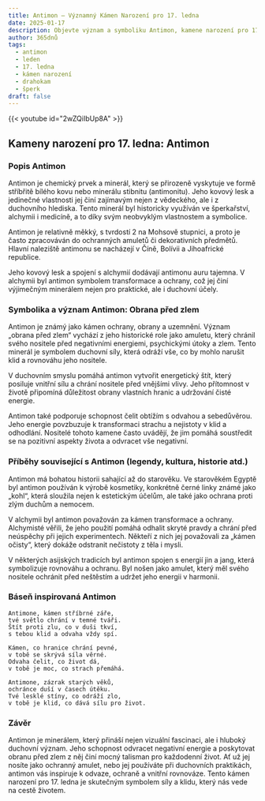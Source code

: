 ```yaml
---
title: Antimon – Významný Kámen Narození pro 17. ledna
date: 2025-01-17
description: Objevte význam a symboliku Antimon, kamene narození pro 17. ledna, který symbolizuje Obrana před zlem. Přečtěte si legendy a inspirující příběhy.
author: 365dnů
tags:
  - antimon
  - leden
  - 17. ledna
  - kámen narození
  - drahokam
  - šperk
draft: false
---
```


{{< youtube id="2wZQiIbUp8A" >}}

## Kameny narození pro 17. ledna: Antimon

### Popis Antimon

Antimon je chemický prvek a minerál, který se přirozeně vyskytuje ve formě stříbřitě bílého kovu nebo minerálu stibnitu (antimonitu). Jeho kovový lesk a jedinečné vlastnosti jej činí zajímavým nejen z vědeckého, ale i z duchovního hlediska. Tento minerál byl historicky využíván ve šperkařství, alchymii i medicíně, a to díky svým neobvyklým vlastnostem a symbolice.

Antimon je relativně měkký, s tvrdostí 2 na Mohsově stupnici, a proto je často zpracováván do ochranných amuletů či dekorativních předmětů. Hlavní naleziště antimonu se nacházejí v Číně, Bolívii a Jihoafrické republice.

Jeho kovový lesk a spojení s alchymií dodávají antimonu auru tajemna. V alchymii byl antimon symbolem transformace a ochrany, což jej činí výjimečným minerálem nejen pro praktické, ale i duchovní účely.

### Symbolika a význam Antimon: Obrana před zlem

Antimon je známý jako kámen ochrany, obrany a uzemnění. Význam „obrana před zlem“ vychází z jeho historické role jako amuletu, který chránil svého nositele před negativními energiemi, psychickými útoky a zlem. Tento minerál je symbolem duchovní síly, která odráží vše, co by mohlo narušit klid a rovnováhu jeho nositele.

V duchovním smyslu pomáhá antimon vytvořit energetický štít, který posiluje vnitřní sílu a chrání nositele před vnějšími vlivy. Jeho přítomnost v životě připomíná důležitost obrany vlastních hranic a udržování čisté energie.

Antimon také podporuje schopnost čelit obtížím s odvahou a sebedůvěrou. Jeho energie povzbuzuje k transformaci strachu a nejistoty v klid a odhodlání. Nositelé tohoto kamene často uvádějí, že jim pomáhá soustředit se na pozitivní aspekty života a odvracet vše negativní.

### Příběhy související s Antimon (legendy, kultura, historie atd.)

Antimon má bohatou historii sahající až do starověku. Ve starověkém Egyptě byl antimon používán k výrobě kosmetiky, konkrétně černé linky známé jako „kohl“, která sloužila nejen k estetickým účelům, ale také jako ochrana proti zlým duchům a nemocem.

V alchymii byl antimon považován za kámen transformace a ochrany. Alchymisté věřili, že jeho použití pomáhá odhalit skryté pravdy a chrání před neúspěchy při jejich experimentech. Někteří z nich jej považovali za „kámen očisty“, který dokáže odstranit nečistoty z těla i mysli.

V některých asijských tradicích byl antimon spojen s energií jin a jang, která symbolizuje rovnováhu a ochranu. Byl nošen jako amulet, který měl svého nositele ochránit před neštěstím a udržet jeho energii v harmonii.

### Báseň inspirovaná Antimon

```
Antimone, kámen stříbrné záře,  
tvé světlo chrání v temné tváři.  
Štít proti zlu, co v duši tkví,  
s tebou klid a odvaha vždy spí.  

Kámen, co hranice chrání pevné,  
v tobě se skrývá síla věrné.  
Odvaha čelit, co život dá,  
v tobě je moc, co strach přemáhá.  

Antimone, zázrak starých věků,  
ochránce duší v časech útěku.  
Tvé lesklé stíny, co odráží zlo,  
v tobě je klid, co dává sílu pro život.  
```

### Závěr

Antimon je minerálem, který přináší nejen vizuální fascinaci, ale i hluboký duchovní význam. Jeho schopnost odvracet negativní energie a poskytovat obranu před zlem z něj činí mocný talisman pro každodenní život. Ať už jej nosíte jako ochranný amulet, nebo jej používáte při duchovních praktikách, antimon vás inspiruje k odvaze, ochraně a vnitřní rovnováze. Tento kámen narození pro 17. ledna je skutečným symbolem síly a klidu, který nás vede na cestě životem.